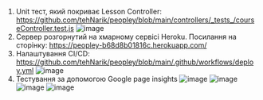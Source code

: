 1. Unit тест, який покриває Lesson Controller: https://github.com/tehNarik/peopley/blob/main/controllers/_tests_/courseController.test.js
![image](https://github.com/user-attachments/assets/aeddf7ed-8856-44bb-9aba-f684fe592f79)
2. Сервер розгорнутий на хмарному сервісі Heroku. Посилання на сторінку: https://peopley-b68d8b01816c.herokuapp.com/
3. Налаштування CI/CD: https://github.com/tehNarik/peopley/blob/main/.github/workflows/deploy.yml
![image](https://github.com/user-attachments/assets/9fd2767a-3084-46b1-b625-067ab69d55d5)
4. Тестування за допомогою Google page insights
![image](https://github.com/user-attachments/assets/f5834a27-76b2-4c5a-a88f-1a6705bbb238)
![image](https://github.com/user-attachments/assets/e00e0817-ef49-46d6-951a-52ccb4566695)
![image](https://github.com/user-attachments/assets/18ff7344-d8e9-48b6-ac58-2f4a8ee36263)
![image](https://github.com/user-attachments/assets/d683a5b4-3070-459c-8e96-7ecea506cec6)
